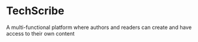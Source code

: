 # TechScribe

A multi-functional platform where authors and readers can create and have access to their own content

